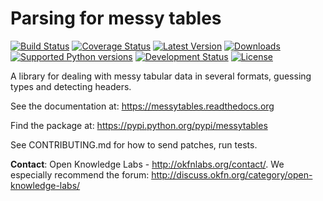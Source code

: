 # Parsing for messy tables

[![Build Status](https://travis-ci.org/okfn/messytables.png?branch=master)](https://travis-ci.org/okfn/messytables)
[![Coverage Status](https://coveralls.io/repos/okfn/messytables/badge.png?branch=master)](https://coveralls.io/r/okfn/messytables?branch=master)
[![Latest Version](https://pypip.in/version/messytables/badge.svg)](https://pypi.python.org/pypi/messytables/)
[![Downloads](https://pypip.in/download/messytables/badge.svg)](https://pypi.python.org/pypi/messytables/)
[![Supported Python versions](https://pypip.in/py_versions/messytables/badge.svg)](https://pypi.python.org/pypi/ckanserviceprovider/)
[![Development Status](https://pypip.in/status/messytables/badge.svg)](https://pypi.python.org/pypi/messytables/)
[![License](https://pypip.in/license/messytables/badge.svg)](https://pypi.python.org/pypi/messytables/)

A library for dealing with messy tabular data in several formats, guessing types and detecting headers.

See the documentation at: https://messytables.readthedocs.org

Find the package at: https://pypi.python.org/pypi/messytables

See CONTRIBUTING.md for how to send patches, run tests.

**Contact**: Open Knowledge Labs - http://okfnlabs.org/contact/. We especially recommend the forum: http://discuss.okfn.org/category/open-knowledge-labs/

